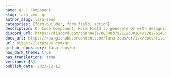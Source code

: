 ```yaml
---
name: Qr ⚡️ Component
slug: lara-zeus-qr
author_slug: lara-zeus
categories: [form-builder, form-field, action]
description: Qr Code Component, Form Field to generate Qr with designing options.
discord_url: https://discord.com/channels/883083792112300104/1282761455896363068
docs_url: https://raw.githubusercontent.com/lara-zeus/qr/1.x/docs/filament.md
url: https://larazeus.com/qr
github_repository: lara-zeus/qr
has_dark_theme: true
has_translations: true
versions: [3]
publish_date: 2023-12-12
---
```


